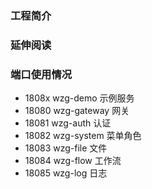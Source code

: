 ### 工程简介

### 延伸阅读

### 端口使用情况

- 1808x wzg-demo 示例服务
- 18080 wzg-gateway 网关
- 18081 wzg-auth 认证
- 18082 wzg-system 菜单角色
- 18083 wzg-file 文件
- 18084 wzg-flow 工作流
- 18085 wzg-log 日志




